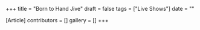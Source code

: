 +++
title = "Born to Hand Jive"
draft = false
tags = ["Live Shows"]
date = ""

[Article]
contributors = []
gallery = []
+++